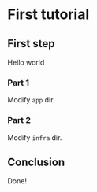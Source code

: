 # First tutorial

## First step

Hello world

### Part 1

Modify `app` dir.

### Part 2

Modify `infra` dir.

## Conclusion

Done!
